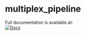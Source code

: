 # multiplex_pipeline

Full documentation is available at:  
[![Docs](https://img.shields.io/badge/docs-online-blue)](https://stallaertlab.github.io/multiplex_pipeline/)